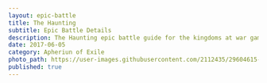 ```yaml
---
layout: epic-battle
title: The Haunting
subtitle: Epic Battle Details
description: The Haunting epic battle guide for the kingdoms at war game
date: 2017-06-05
category: Apheriun of Exile
photo_path: https://user-images.githubusercontent.com/2112435/29604615-47297f5e-87a5-11e7-9066-47a83e507fd5.png
published: true
---
```


